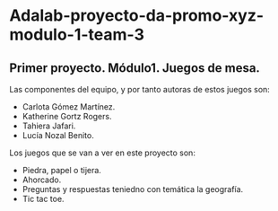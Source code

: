 # Adalab-proyecto-da-promo-xyz-modulo-1-team-3
## Primer proyecto. Módulo1. Juegos de mesa.

Las componentes del equipo, y por tanto autoras de estos juegos son:
- Carlota Gómez Martínez.
- Katherine Gortz Rogers.
- Tahiera Jafari.
- Lucía Nozal Benito.

Los juegos que se van a ver en este proyecto son:
- Piedra, papel o tijera.
- Ahorcado.
- Preguntas y respuestas teniedno con temática la geografía.
- Tic tac toe.
